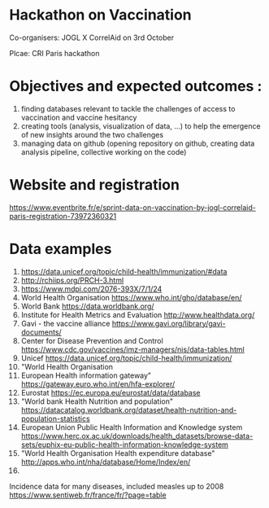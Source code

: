 # Hackathon on Vaccination
Co-organisers: JOGL X CorrelAid on 3rd October

Plcae: CRI Paris hackathon

# Objectives and expected outcomes : 
1. finding databases relevant to tackle the challenges of access to vaccination and vaccine hesitancy
2. creating tools (analysis, visualization of data, ...) to help the emergence of new insights around the two challenges
3. managing data on github (opening repository on github, creating data analysis pipeline, collective working on the code)


# Website and registration
https://www.eventbrite.fr/e/sprint-data-on-vaccination-by-jogl-correlaid-paris-registration-73972360321

# Data examples

1. https://data.unicef.org/topic/child-health/immunization/#data
2. http://rchiips.org/PRCH-3.html
3. https://www.mdpi.com/2076-393X/7/1/24
4. World Health Organisation	https://www.who.int/gho/database/en/
5. World Bank	https://data.worldbank.org/
6. Institute for Health Metrics and Evaluation	http://www.healthdata.org/
7. Gavi - the vaccine alliance	https://www.gavi.org/library/gavi-documents/
8. Center for Disease Prevention and Control	https://www.cdc.gov/vaccines/imz-managers/nis/data-tables.html
9. Unicef	https://data.unicef.org/topic/child-health/immunization/
10. "World Health Organisation
11. European Health information gateway"	https://gateway.euro.who.int/en/hfa-explorer/
12. Eurostat	https://ec.europa.eu/eurostat/data/database
13. "World bank
Health Nutrition and population"	https://datacatalog.worldbank.org/dataset/health-nutrition-and-population-statistics
14. European Union Public Health Information and Knowledge system	https://www.herc.ox.ac.uk/downloads/health_datasets/browse-data-sets/euphix-eu-public-health-information-knowledge-system
15. "World Health Organisation
Health expenditure database"	http://apps.who.int/nha/database/Home/Index/en/
16. 
Incidence data for many diseases, included measles up to 2008
https://www.sentiweb.fr/france/fr/?page=table

